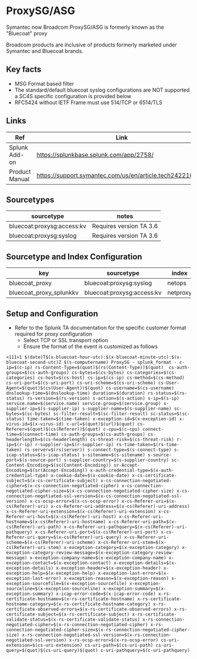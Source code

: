 
# ProxySG/ASG

Symantec now Broadcom ProxySG/ASG is formerly known as the "Bluecoat" proxy

Broadcom products are inclusive of products formerly marketed under Symantec and Bluecoat brands.

## Key facts

* MSG Format based filter
* The standard/default bluecoat syslog configurations are NOT supported a SC4S specific configuration is provided below
* RFC5424 without IETF Frame must use 514/TCP or 6514/TLS


## Links

| Ref            | Link                                                                                                    |
|----------------|---------------------------------------------------------------------------------------------------------|
| Splunk Add-on  | https://splunkbase.splunk.com/app/2758/                                                                 |
| Product Manual | https://support.symantec.com/us/en/article.tech242216.html                                                        |

## Sourcetypes

| sourcetype     | notes                                                                                                   |
|----------------|---------------------------------------------------------------------------------------------------------|
| bluecoat:proxysg:access:kv        | Requires version TA 3.6                                                                                                    |
| bluecoat:proxysg:syslog           | Requires version TA 3.6                                                                                                    |

## Sourcetype and Index Configuration

| key            | sourcetype     | index          | notes          |
|----------------|----------------|----------------|----------------|
| bluecoat_proxy      | bluecoat:proxysg:syslog       | netops          | none          |
| bluecoat_proxy_splunkkv      | bluecoat:proxysg:access:kv       | netproxy          | none          |


## Setup and Configuration

* Refer to the Splunk TA documentation for the specific customer format required for proxy configuration
    * Select TCP or SSL transport option
    * Ensure the format of the event is customized as follows

```
<111>1 $(date)T$(x-bluecoat-hour-utc):$(x-bluecoat-minute-utc):$(x-bluecoat-second-utc)Z $(s-computername) ProxySG - splunk_format - c-ip=$(c-ip) rs-Content-Type=$(quot)$(rs(Content-Type))$(quot)  cs-auth-groups=$(cs-auth-groups) cs-bytes=$(cs-bytes) cs-categories=$(cs-categories) cs-host=$(cs-host) cs-ip=$(cs-ip) cs-method=$(cs-method) cs-uri-port=$(cs-uri-port) cs-uri-scheme=$(cs-uri-scheme) cs-User-Agent=$(quot)$(cs(User-Agent))$(quot) cs-username=$(cs-username) dnslookup-time=$(dnslookup-time) duration=$(duration) rs-status=$(rs-status) rs-version=$(rs-version) s-action=$(s-action) s-ip=$(s-ip) service.name=$(service.name) service.group=$(service.group) s-supplier-ip=$(s-supplier-ip) s-supplier-name=$(s-supplier-name) sc-bytes=$(sc-bytes) sc-filter-result=$(sc-filter-result) sc-status=$(sc-status) time-taken=$(time-taken) x-exception-id=$(x-exception-id) x-virus-id=$(x-virus-id) c-url=$(quot)$(url)$(quot) cs-Referer=$(quot)$(cs(Referer))$(quot) c-cpu=$(c-cpu) connect-time=$(connect-time) cs-auth-groups=$(cs-auth-groups) cs-headerlength=$(cs-headerlength) cs-threat-risk=$(cs-threat-risk) r-ip=$(r-ip) r-supplier-ip=$(r-supplier-ip) rs-time-taken=$(rs-time-taken) rs-server=$(rs(server)) s-connect-type=$(s-connect-type) s-icap-status=$(s-icap-status) s-sitename=$(s-sitename) s-source-port=$(s-source-port) s-supplier-country=$(s-supplier-country) sc-Content-Encoding=$(sc(Content-Encoding)) sr-Accept-Encoding=$(sr(Accept-Encoding)) x-auth-credential-type=$(x-auth-credential-type) x-cookie-date=$(x-cookie-date) x-cs-certificate-subject=$(x-cs-certificate-subject) x-cs-connection-negotiated-cipher=$(x-cs-connection-negotiated-cipher) x-cs-connection-negotiated-cipher-size=$(x-cs-connection-negotiated-cipher-size) x-cs-connection-negotiated-ssl-version=$(x-cs-connection-negotiated-ssl-version) x-cs-ocsp-error=$(x-cs-ocsp-error) x-cs-Referer-uri=$(x-cs(Referer)-uri) x-cs-Referer-uri-address=$(x-cs(Referer)-uri-address) x-cs-Referer-uri-extension=$(x-cs(Referer)-uri-extension) x-cs-Referer-uri-host=$(x-cs(Referer)-uri-host) x-cs-Referer-uri-hostname=$(x-cs(Referer)-uri-hostname) x-cs-Referer-uri-path=$(x-cs(Referer)-uri-path) x-cs-Referer-uri-pathquery=$(x-cs(Referer)-uri-pathquery) x-cs-Referer-uri-port=$(x-cs(Referer)-uri-port) x-cs-Referer-uri-query=$(x-cs(Referer)-uri-query) x-cs-Referer-uri-scheme=$(x-cs(Referer)-uri-scheme) x-cs-Referer-uri-stem=$(x-cs(Referer)-uri-stem) x-exception-category=$(x-exception-category) x-exception-category-review-message=$(x-exception-category-review-message) x-exception-company-name=$(x-exception-company-name) x-exception-contact=$(x-exception-contact) x-exception-details=$(x-exception-details) x-exception-header=$(x-exception-header) x-exception-help=$(x-exception-help) x-exception-last-error=$(x-exception-last-error) x-exception-reason=$(x-exception-reason) x-exception-sourcefile=$(x-exception-sourcefile) x-exception-sourceline=$(x-exception-sourceline) x-exception-summary=$(x-exception-summary) x-icap-error-code=$(x-icap-error-code) x-rs-certificate-hostname=$(x-rs-certificate-hostname) x-rs-certificate-hostname-category=$(x-rs-certificate-hostname-category) x-rs-certificate-observed-errors=$(x-rs-certificate-observed-errors) x-rs-certificate-subject=$(x-rs-certificate-subject) x-rs-certificate-validate-status=$(x-rs-certificate-validate-status) x-rs-connection-negotiated-cipher=$(x-rs-connection-negotiated-cipher) x-rs-connection-negotiated-cipher-size=$(x-rs-connection-negotiated-cipher-size) x-rs-connection-negotiated-ssl-version=$(x-rs-connection-negotiated-ssl-version) x-rs-ocsp-error=$(x-rs-ocsp-error) cs-uri-extension=$(cs-uri-extension) cs-uri-path=$(cs-uri-path) cs-uri-query=$(quot)$(cs-uri-query)$(quot) c-uri-pathquery=$(c-uri-pathquery)
```


